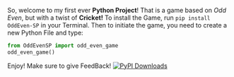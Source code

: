 So, welcome to my first ever **Python Project**! That is a game based on *Odd Even*, but with a twist of **Cricket!**
To install the Game, run `pip install OddEven-SP` in your Terminal.
Then to initiate the game, you need to create a new Python File and type:
```py
from OddEvenSP import odd_even_game
odd_even_game()
```
Enjoy! Make sure to give FeedBack!
[![PyPI Downloads](https://static.pepy.tech/badge/oddeven-sp)](https://pepy.tech/projects/oddeven-sp)
